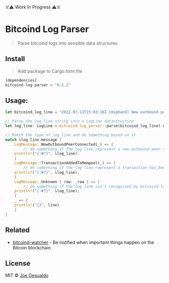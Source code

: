 ☠️⚠️ Work In Progress ⚠️☠️

# Bitcoind Log Parser
> Parse bitcoind logs into sensible data structures

## Install
> Add package to Cargo.toml file
```rust
[dependencies]
bitcoind-log-parser = "0.1.2"
```

## Usage:
```rust
let bitcoind_log_line = "2022-07-13T15:03:16Z [msghand] New outbound peer connected: version: 70016, blocks=744841, peer=303, peeraddr=15.188.83.52:8333 (block-relay-only)";

// Parse the log line string into a LogLine datastructure
let log_line: LogLine = bitcoind_log_parser::parse(bitcoind_log_line).unwrap();

// Match the type of log line and do something based on it
match &log_line.message {
    LogMessage::NewOutboundPeerConnected(_) => {
        // do something if the log line represent a new outbound peer connected
	println!("{:#?}", &log_line);
    }
    LogMessage::TransactionAddedToMempool(_) => {
        // do something if the log line represent a transaction has been added to the mempool
	println!("{:#?}", &log_line);
    }
    LogMessage::Unknown { raw: _raw } => {
        // do something if the log line isn't recognized by bitcoind-log-parser
	println!("{:#?}", &log_line);
    }
    _ => {
	println!("{}", line)
    }
}
```

## Related
- [bitcoind-watcher](https://github.com/joegesualdo/bitcoind-watcher) - Be notified when important things happen on the Bitcoin blockchain

## License
MIT © [Joe Gesualdo]()
